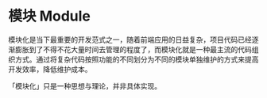 # 模块 Module

模块化是当下最重要的开发范式之一，随着前端应用的日益复杂，项目代码已经逐渐膨胀到了不得不花大量时间去管理的程度了，而模块化就是一种最主流的代码组织方式。通过将复杂代码按照功能的不同划分为不同的模块单独维护的方式来提高开发效率，降低维护成本。

「模块化」只是一种思想与理论，并非具体实现。